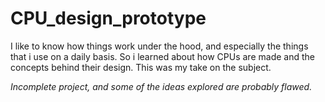 # CPU_design_prototype

I like to know how things work under the hood, and especially the things that i use on a daily basis.
So i learned about how CPUs are made and the concepts behind their design.
This was my take on the subject.

*Incomplete project, and some of the ideas explored are probably flawed.*
